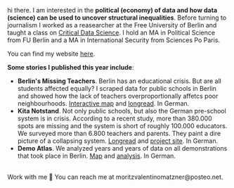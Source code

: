 hi there. I am interested in the <b>political (economy) of data and how data (science) can be used to uncover structural inequalities</b>. Before turning to journalism I worked as a reasearcher at the Free University of Berlin and taught a class on <a href="https://moritzvalentinomatzner.shinyapps.io/kdst/">Critical Data Science</a>. I hold an MA in Political Science from FU Berlin and a MA in International Security from Sciences Po Paris. 
<br>

You can find my website <a href="https://moritzvalentinomatzner.github.io/">here</a>. 
<br>

<b>Some stories I published this year include</b>: 
<br>
<ul>
<li><b>Berlin's Missing Teachers</b>. Berlin has an educational crisis. But are all students affected equally? I scraped data for public schools in Berlin and showed how the lack of teachers overproportionally affetcs poor neighbourhoods. <a href="https://interaktiv.tagesspiegel.de/lab/berliner-klassenfrage-hier-gibt-es-am-meisten-unterrichtsausfall-datenanalyse-und-interakive-karte/">Interactive map</a> and <a href="https://interaktiv.tagesspiegel.de/lab/ohne-reserve-eine-berliner-schulleiterin-kaempft-mit-dem-lehrermangel/">longread</a>. In German. </li>
<li><b>Kita Notstand</b>. Not only public schools, but also the German pre-school system is in crisis. According to a recent study, more than 380.000 spots are missing and the system is short of roughly 100.000 educators. We surveyed more than 6.800 teachers and parents. They paint a dire picture of a collapsing system. <a href="https://correctiv.org/aktuelles/bildung/2023/11/14/kitanotstand-wie-das-system-versagt-personalmangel-erzieher/">Longread</a> and <a href="https://correctiv.org/aktuelles/bildung/2023/11/10/kitanotstand-was-sie-tun-koennen/"> project site</a>. In German. </li>
<li><b>Demo Atlas</b>. We analyzed years and years of data on all demonstrations that took place in Berlin. <a href="https://interaktiv.tagesspiegel.de/lab/demo-atlas-berlin-wofuer-wird-in-meiner-nachbarschaft-demonstriert/">Map</a> and <a href="https://interaktiv.tagesspiegel.de/lab/demo-analyse-berlin-wofuer-gehen-die-leute-auf-die-strasse/">analysis</a>. In German. </li>
</ul>
<br>
Work with me 🌸 You can reach me at moritzvalentinomatzner@posteo.net.  
</details>
